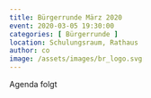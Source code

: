 ```yaml
---
title: Bürgerrunde März 2020
event: 2020-03-05 19:30:00
categories: [ Bürgerrunde ]
location: Schulungsraum, Rathaus
author: co
image: /assets/images/br_logo.svg
---
```

Agenda folgt